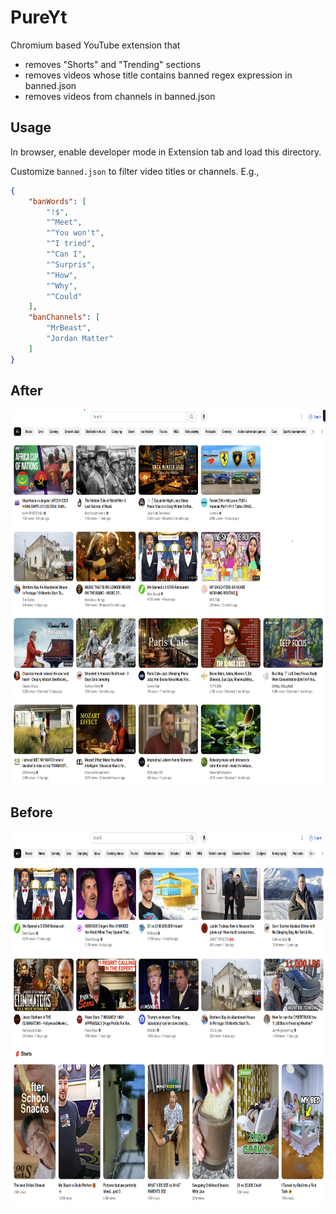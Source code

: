 # PureYt
Chromium based YouTube extension that
- removes "Shorts" and "Trending" sections
- removes videos whose title contains banned regex expression in banned.json
- removes videos from channels in banned.json

## Usage
In browser, enable developer mode in Extension tab and load this directory.

Customize `banned.json` to filter video titles or channels. E.g.,
```json
{
    "banWords": [
        "!$",
        "^Meet",
        "^You won't",
        "^I tried",
        "^Can I",
        "^Surpris",
        "^How",
        "^Why",
        "^Could"
    ],
    "banChannels": [
        "MrBeast",
        "Jordan Matter"
    ]
}


```

## After
<img src="./res/after.png" width="800" height="600">

## Before
<img src="./res/before.png" width="800" height="600">

